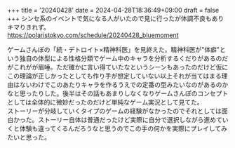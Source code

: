 +++
title = '20240428'
date = 2024-04-28T18:36:49+09:00
draft = false
+++
シンセ系のイベントで気になる人がいたので見に行ったが体調不良もありキマりきれず。  
https://polaristokyo.com/schedule/20240428_bluemoment  

ゲームさんぽの「続・デトロイト×精神科医」を見終えた。精神科医が"体癖"という独自の体型による性格分類でゲーム中のキャラを分析するくだりがあるのだがこれがが眉唾。ただ確かに言い得ていたなというシーンもあったのだけど仮にこの理論が正しかったとしても作り手が想定していない以上それが当てはまる理由はないわけでこのあたりキャラを作るうえでの定番の型みたいなのがあるのかなと思ったりした。後半はその話もあまりしなくなりゲームさんぽのコンセプトとしては全体的に微妙だったのだけど単純なゲーム実況として見てた。  
ストーリーが分岐していくタイプのゲームの経験がなかったのでそれとしては面白かった。ストーリー自体は普通だったけど実際に自分で選択しながら進めていくと体験も違ってくるんだろうなと思うのでこの手の何かを実際にプレイしてみたいと思った。